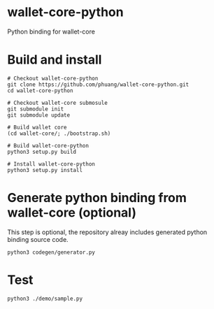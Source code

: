 # wallet-core-python
Python binding for wallet-core

# Build and install
```
# Checkout wallet-core-python
git clone https://github.com/phuang/wallet-core-python.git
cd wallet-core-python

# Checkout wallet-core submosule
git submodule init
git submodule update

# Build wallet core
(cd wallet-core/; ./bootstrap.sh)

# Build wallet-core-python
python3 setup.py build

# Install wallet-core-python
python3 setup.py install

```

# Generate python binding from wallet-core (optional)
This step is optional, the repository alreay includes generated python binding source code.
```
python3 codegen/generator.py
```

# Test
```
python3 ./demo/sample.py
```
